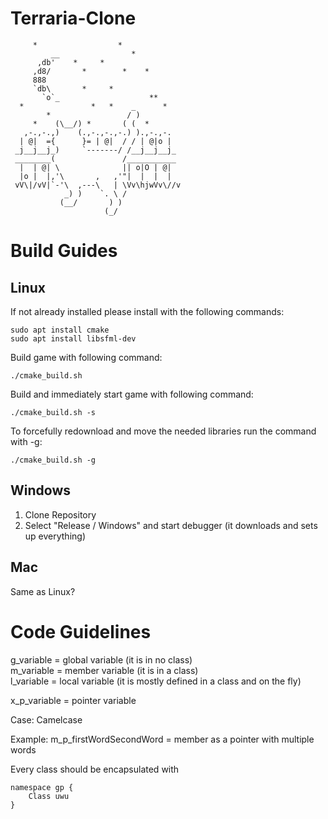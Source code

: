# Terraria-Clone
         *                  *
             __                *
          ,db'    *     *
         ,d8/       *        *    *
         888
         `db\       *     *
           `o`_                    **
      *               *   *    _      *
            *                 / )
         *    (\__/) *       ( (  *
       ,-.,-.,)    (.,-.,-.,-.) ).,-.,-.
      | @|  ={      }= | @|  / / | @|o |
     _j__j__j_)     `-------/ /__j__j__j_
     ________(               /___________
      |  | @| \              || o|O | @|
      |o |  |,'\       ,   ,'"|  |  |  |  
     vV\|/vV|`-'\  ,---\   | \Vv\hjwVv\//v
                _) )    `. \ /
               (__/       ) )
                         (_/

# Build Guides
## Linux
If not already installed please install with the following commands:

```
sudo apt install cmake
sudo apt install libsfml-dev
```

Build game with following command:
```
./cmake_build.sh
```

Build and immediately start game with following command:
```
./cmake_build.sh -s
```

To forcefully redownload and move the needed libraries run the command with -g:
```
./cmake_build.sh -g
```

## Windows
1. Clone Repository
2. Select "Release / Windows" and start debugger (it downloads and sets up everything)

## Mac
Same as Linux?

# Code Guidelines
g_variable = global variable (it is in no class)  
m_variable = member variable (it is in a class)  
l_variable = local variable (it is mostly defined in a class and on the fly)  

x_p_variable = pointer variable

Case: Camelcase

Example:
m_p_firstWordSecondWord = member as a pointer with multiple words

Every class should be encapsulated with
```
namespace gp {
    Class uwu
}
```
